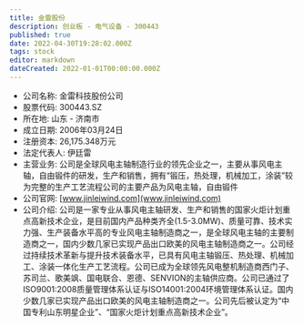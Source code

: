 ```yaml
---
title: 金雷股份
description: 创业板 - 电气设备 - 300443
published: true
date: 2022-04-30T19:28:02.000Z
tags: stock
editor: markdown
dateCreated: 2022-01-01T00:00:00.000Z
---
```


- 公司名称: 金雷科技股份公司
- 股票代码: 300443.SZ
- 所在地: 山东 - 济南市
- 成立日期: 2006年03月24日
- 注册资本: 26,175.348万元
- 法定代表人: 伊廷雷
- 主营业务: 公司是全球风电主轴制造行业的领先企业之一，主要从事风电主轴，自由锻件的研发，生产和销售，拥有“锻压，热处理，机械加工，涂装”较为完整的生产工艺流程公司的主要产品为风电主轴，自由锻件
- 公司官网: [www.jinleiwind.com](www.jinleiwind.com)
- 公司介绍: 公司是一家专业从事风电主轴研发、生产和销售的国家火炬计划重点高新技术企业，是目前国内产品种类齐全(1.5-3.0MW)、质量可靠、技术实力强、生产装备水平高的专业风电主轴制造商之一，是全球风电主轴的主要制造商之一，国内少数几家已实现产品出口欧美的风电主轴制造商之一。公司经过持续技术革新与提升技术装备水平，已具有风电主轴锻压、热处理、机械加工、涂装一体化生产工艺流程。公司已成为全球领先风电整机制造商西门子、苏司兰、歌美飒、国电联合、恩德、SENVION的主轴供应商。公司已通过了ISO9001:2008质量管理体系认证与ISO14001:2004环境管理体系认证。国内少数几家已实现产品出口欧美的风电主轴制造商之一。公司先后被认定为“中国专利山东明星企业”、“国家火炬计划重点高新技术企业”。


